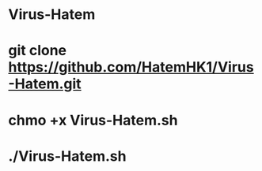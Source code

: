 # Virus-Hatem
# git clone https://github.com/HatemHK1/Virus-Hatem.git
# chmo +x Virus-Hatem.sh
# ./Virus-Hatem.sh

